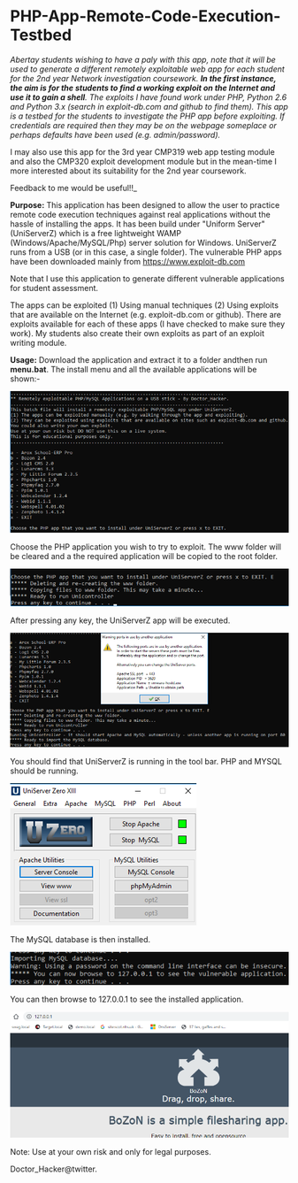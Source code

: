 # PHP-App-Remote-Code-Execution-Testbed

_Abertay students wishing to have a paly with this app, note that it will be used to generate a different remotely exploitable web app for each student for the 2nd year Network investigation coursework. **In the first instance, the aim is for the students to find a working exploit on the Internet and use it to gain a shell**. The exploits I have found work under PHP, Python 2.6 and Python 3.x (search in exploit-db.com and github to find them). This app is a testbed for the students to investigate the PHP app before exploiting. If credentials are required then they may be on the webpage someplace or perhaps defaults have been used (e.g. admin/password)._

I may also use this app for the 3rd year CMP319 web app testing module and also the CMP320 exploit development module but in the mean-time I more interested about its suitability for the 2nd year coursework.

Feedback to me would be useful!!_


**Purpose:**
This application has been designed to allow the user to practice remote code execution techniques against real applications without the hassle of installing the apps. It has been build under "Uniform Server" (UniServerZ) which is a free lightweight WAMP (Windows/Apache/MySQL/Php) server solution for Windows. UniServerZ runs from a USB (or in this case, a single folder). The vulnerable PHP apps have been downloaded mainly from https://www.exploit-db.com 

Note that I use this application to generate different vulnerable applications for student assessment.

The apps can be exploited (1) Using manual techniques (2) Using exploits that are available on the Internet (e.g. exploit-db.com or github). There are exploits available for each of these apps (I have checked to make sure they work). My students also create their own exploits as part of an exploit writing module.

**Usage:** 
Download the application and extract it to a folder andthen  run **menu.bat**. The install menu and all the available applications will be shown:-

![alt text](https://github.com/Doctor-Hacker/PHP-App-Remote-Code-Execution-Testbed/blob/master/menu.png)

Choose the PHP application you wish to try to exploit. The www folder will be cleared and a the required application will be copied to the root folder.

![alt text](https://github.com/Doctor-Hacker/PHP-App-Remote-Code-Execution-Testbed/blob/master/menu2.png)

After pressing any key, the UniServerZ app will be executed.

![alt text](https://github.com/Doctor-Hacker/PHP-App-Remote-Code-Execution-Testbed/blob/master/menu3.png)

You should find that UniServerZ is running in the tool bar. PHP and MYSQL should be running.

![alt text](https://github.com/Doctor-Hacker/PHP-App-Remote-Code-Execution-Testbed/blob/master/menu4.png)

The MySQL database is then installed. 

![alt text](https://github.com/Doctor-Hacker/PHP-App-Remote-Code-Execution-Testbed/blob/master/menu5.png)

You can then browse to 127.0.0.1 to see the installed application.

![alt text](https://github.com/Doctor-Hacker/PHP-App-Remote-Code-Execution-Testbed/blob/master/menu6.png)


Note: Use at your own risk and only for legal purposes.

Doctor_Hacker@twitter.
